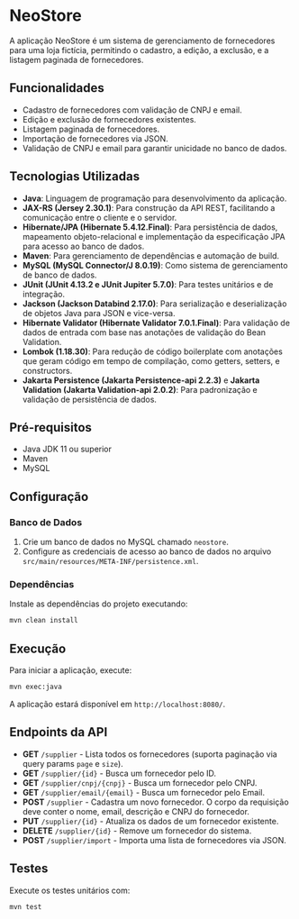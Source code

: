 # NeoStore

A aplicação NeoStore é um sistema de gerenciamento de fornecedores para uma loja fictícia, permitindo o cadastro, a edição, a exclusão, e a listagem paginada de fornecedores.

## Funcionalidades

- Cadastro de fornecedores com validação de CNPJ e email.
- Edição e exclusão de fornecedores existentes.
- Listagem paginada de fornecedores.
- Importação de fornecedores via JSON.
- Validação de CNPJ e email para garantir unicidade no banco de dados.

## Tecnologias Utilizadas

- **Java**: Linguagem de programação para desenvolvimento da aplicação.
- **JAX-RS (Jersey 2.30.1)**: Para construção da API REST, facilitando a comunicação entre o cliente e o servidor.
- **Hibernate/JPA (Hibernate 5.4.12.Final)**: Para persistência de dados, mapeamento objeto-relacional e implementação da especificação JPA para acesso ao banco de dados.
- **Maven**: Para gerenciamento de dependências e automação de build.
- **MySQL (MySQL Connector/J 8.0.19)**: Como sistema de gerenciamento de banco de dados.
- **JUnit (JUnit 4.13.2 e JUnit Jupiter 5.7.0)**: Para testes unitários e de integração.
- **Jackson (Jackson Databind 2.17.0)**: Para serialização e deserialização de objetos Java para JSON e vice-versa.
- **Hibernate Validator (Hibernate Validator 7.0.1.Final)**: Para validação de dados de entrada com base nas anotações de validação do Bean Validation.
- **Lombok (1.18.30)**: Para redução de código boilerplate com anotações que geram código em tempo de compilação, como getters, setters, e constructors.
- **Jakarta Persistence (Jakarta Persistence-api 2.2.3)** e **Jakarta Validation (Jakarta Validation-api 2.0.2)**: Para padronização e validação de persistência de dados.

## Pré-requisitos

- Java JDK 11 ou superior
- Maven
- MySQL

## Configuração

### Banco de Dados

1. Crie um banco de dados no MySQL chamado `neostore`.
2. Configure as credenciais de acesso ao banco de dados no arquivo `src/main/resources/META-INF/persistence.xml`.

### Dependências

Instale as dependências do projeto executando:

```bash
mvn clean install
```

## Execução

Para iniciar a aplicação, execute:

```bash
mvn exec:java
```

A aplicação estará disponível em `http://localhost:8080/`.

## Endpoints da API

- **GET** `/supplier` - Lista todos os fornecedores (suporta paginação via query params `page` e `size`).
- **GET** `/supplier/{id}` - Busca um fornecedor pelo ID.
- **GET** `/supplier/cnpj/{cnpj}` - Busca um fornecedor pelo CNPJ.
- **GET** `/supplier/email/{email}` - Busca um fornecedor pelo Email.
- **POST** `/supplier` - Cadastra um novo fornecedor. O corpo da requisição deve conter o nome, email, descrição e CNPJ do fornecedor.
- **PUT** `/supplier/{id}` - Atualiza os dados de um fornecedor existente.
- **DELETE** `/supplier/{id}` - Remove um fornecedor do sistema.
- **POST** `/supplier/import` - Importa uma lista de fornecedores via JSON.

## Testes

Execute os testes unitários com:

```bash
mvn test
```
